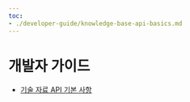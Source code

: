 ```yaml
---
toc:
- ./developer-guide/knowledge-base-api-basics.md
---
```

# 개발자 가이드

* [기술 자료 API 기본 사항](./developer-guide/knowledge-base-api-basics.md)